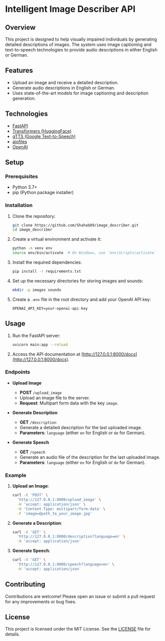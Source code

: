 # Intelligent Image Describer API

## Overview

This project is designed to help visually impaired individuals by generating detailed descriptions of images. The system uses image captioning and text-to-speech technologies to provide audio descriptions in either English or German.

## Features

- Upload an image and receive a detailed description.
- Generate audio descriptions in English or German.
- Uses state-of-the-art models for image captioning and description generation.

## Technologies

- [FastAPI](https://fastapi.tiangolo.com/)
- [Transformers (HuggingFace)](https://huggingface.co/transformers/)
- [gTTS (Google Text-to-Speech)](https://pypi.org/project/gTTS/)
- [aiofiles](https://pypi.org/project/aiofiles/)
- [OpenAI](https://www.openai.com/)

## Setup

### Prerequisites

- Python 3.7+
- pip (Python package installer)

### Installation

1. Clone the repository:
    ```sh
    git clone https://github.com/Shahab89/image_describer.git
    cd image_describer
    ```

2. Create a virtual environment and activate it:
    ```sh
    python -m venv env
    source env/bin/activate  # On Windows, use `env\Scripts\activate`
    ```

3. Install the required dependencies:
    ```sh
    pip install -r requirements.txt
    ```

4. Set up the necessary directories for storing images and sounds:
    ```sh
    mkdir -p images sounds
    ```

5. Create a `.env` file in the root directory and add your OpenAI API key:
    ```env
    OPENAI_API_KEY=your-openai-api-key
    ```

## Usage

1. Run the FastAPI server:
    ```sh
    uvicorn main:app --reload
    ```

2. Access the API documentation at [http://127.0.0.1:8000/docs](http://127.0.0.1:8000/docs).

### Endpoints

- **Upload Image**
    - **POST** `/upload_image`
    - Upload an image file to the server.
    - **Request**: Multipart form data with the key `image`.

- **Generate Description**
    - **GET** `/description`
    - Generate a detailed description for the last uploaded image.
    - **Parameters**: `language` (either `en` for English or `de` for German).

- **Generate Speech**
    - **GET** `/speech`
    - Generate an audio file of the description for the last uploaded image.
    - **Parameters**: `language` (either `en` for English or `de` for German).

### Example

1. **Upload an Image**:
    ```sh
    curl -X 'POST' \
      'http://127.0.0.1:8000/upload_image' \
      -H 'accept: application/json' \
      -H 'Content-Type: multipart/form-data' \
      -F 'image=@path_to_your_image.jpg'
    ```

2. **Generate a Description**:
    ```sh
    curl -X 'GET' \
      'http://127.0.0.1:8000/description?language=en' \
      -H 'accept: application/json'
    ```

3. **Generate Speech**:
    ```sh
    curl -X 'GET' \
      'http://127.0.0.1:8000/speech?language=en' \
      -H 'accept: application/json'
    ```

## Contributing

Contributions are welcome! Please open an issue or submit a pull request for any improvements or bug fixes.

## License

This project is licensed under the MIT License. See the [LICENSE](LICENSE) file for details.
